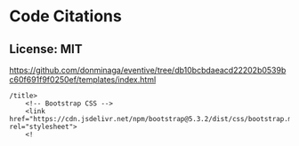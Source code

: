 # Code Citations

## License: MIT
https://github.com/donminaga/eventive/tree/db10bcbdaeacd22202b0539bc60f691f9f0250ef/templates/index.html

```
/title>
    <!-- Bootstrap CSS -->
    <link href="https://cdn.jsdelivr.net/npm/bootstrap@5.3.2/dist/css/bootstrap.min.css" rel="stylesheet">
    <!
```


